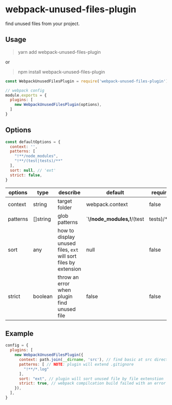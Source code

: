 # webpack-unused-files-plugin

find unused files from your project.

## Usage

> yarn add webpack-unused-files-plugin

or

> npm install webpack-unused-files-plugin


```js
const WebpackUnusedFilesPlugin = require('webpack-unused-files-plugin');

// webpack config
module.exports = {
  plugins: [
    new WebpackUnusedFilesPlugin(options),
  ]
}
```

## Options

```js
const defaultOptions = {
  context: '',
  patterns: [
    "!**/node_modules",
    "!**/(test|tests)/**"
  ],
  sort: null, // 'ext'
  strict: false,
}
```

|options|type|describe|default|required|
|-- |-- |-- |-- |-- |
|context|string|target folder|webpack.context|false|
|patterns|[]string|glob patterns| `!**/node_modules,!**/(test|tests)/**]` |false|
|sort|any|how to display unused files, `ext` will sort files by extension|null|false|
|strict|boolean|throw an error when plugin find unused file|false|false|


## Example

```js
config = {
  plugins: [
    new WebpackUnusedFilesPlugin({
      context: path.join(__dirname, 'src'), // find basic at src directory
      patterns: [ // NOTE: plugin will extend .gitignore
        "!**/*.log"
      ],
      sort: "ext", // plugin will sort unused file by file extenstion
      strict: true, // webpack compilcation build failed with an error
    }),
  ],
}
```
